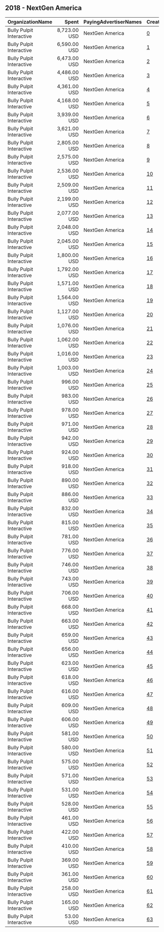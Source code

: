 ## 2018 - NextGen America 
|OrganizationName|Spent|PayingAdvertiserNames|CreativeUrls|Impressions|Genders|AgeBrackets|CountryCodes|BillingAddresses|CandidateBallotInformation|
|:---|---:|:---|:---|---:|:---|:---|:---|:---|:---|
|Bully Pulpit Interactive|8,723.00 USD|NextGen America|[0](https://www.snap.com/political-ads/asset/7126ea89b1caf196e78cabab7a0cce525855cf69244c91ee53514de9b6a00673?mediaType=mp4)|2,413,753||18-34|united states|"1445 New York Ave NW,Washington,20005,US"||
|Bully Pulpit Interactive|6,590.00 USD|NextGen America|[1](https://www.snap.com/political-ads/asset/5b9f3689ce1d1e8b39b32ba96c69a70a47ac3fa1c1370a088548230ff833ecc6?mediaType=mp4)|1,785,391||18-34|united states|"1445 New York Ave NW,Washington,20005,US"||
|Bully Pulpit Interactive|6,473.00 USD|NextGen America|[2](https://www.snap.com/political-ads/asset/6bc7a06fbe95e1d343300443db0adc46ed19595efe49fd85f25ea161e2b74ed8?mediaType=mp4)|548,536||18-34|united states|"1445 New York Ave NW,Washington,20005,US"||
|Bully Pulpit Interactive|4,486.00 USD|NextGen America|[3](https://www.snap.com/political-ads/asset/821356ea64ba19b8b4e15d94fa6835b439f71c54227e9cf9fbc4b75a9c7d7bad?mediaType=mp4)|1,211,144||18-34|united states|"1445 New York Ave NW,Washington,20005,US"||
|Bully Pulpit Interactive|4,361.00 USD|NextGen America|[4](https://www.snap.com/political-ads/asset/27e1c58d0bdf6aae51b86bde46566ac602bdd8d88429959e7469c567b37db4c0?mediaType=mp4)|397,340||18-34|united states|"1445 New York Ave NW,Washington,20005,US"||
|Bully Pulpit Interactive|4,168.00 USD|NextGen America|[5](https://www.snap.com/political-ads/asset/7fc4d7607fae450e0941ac2b726bd0b89b50e296c9f39a44cd5b9c07f2e8ba7e?mediaType=mp4)|1,143,870||18-34|united states|"1445 New York Ave NW,Washington,20005,US"||
|Bully Pulpit Interactive|3,939.00 USD|NextGen America|[6](https://www.snap.com/political-ads/asset/c9c0870432ed5e141111a994aea3db01d0e133c0e7b908a1fd83d5e3388f2900?mediaType=mp4)|1,147,663||18-34|united states|"1445 New York Ave NW,Washington,20005,US"||
|Bully Pulpit Interactive|3,621.00 USD|NextGen America|[7](https://www.snap.com/political-ads/asset/1e527f65f1370350e033d1b0673c0d86d331e38397d65f7b24d00ed5f1f2aa1b?mediaType=mp4)|857,675||18-34|united states|"1445 New York Ave NW,Washington,20005,US"||
|Bully Pulpit Interactive|2,805.00 USD|NextGen America|[8](https://www.snap.com/political-ads/asset/304dee56a01f70ae169579d96c3c04267517c08a84ecb5d09d75b970ad5ec06e?mediaType=mp4)|445,628||18-34|united states|"1445 New York Ave NW,Washington,20005,US"||
|Bully Pulpit Interactive|2,575.00 USD|NextGen America|[9](https://www.snap.com/political-ads/asset/a68ee74db1d0a7897f22a3296bc6e7a6bd935393229a4315b5d71a1565399874?mediaType=mp4)|459,303||18-34|united states|"1445 New York Ave NW,Washington,20005,US"||
|Bully Pulpit Interactive|2,536.00 USD|NextGen America|[10](https://www.snap.com/political-ads/asset/1540cdea85f8eb0662fca8fc5779c3550df6f4e105bfe2436caf322bf767f894?mediaType=mp4)|731,373||18-34|united states|"1445 New York Ave NW,Washington,20005,US"||
|Bully Pulpit Interactive|2,509.00 USD|NextGen America|[11](https://www.snap.com/political-ads/asset/34f50277923fa39a4686a999a5038378ccc89f6f2e30a3f771d0ce0aacc698d5?mediaType=mp4)|222,664||18-34|united states|"1445 New York Ave NW,Washington,20005,US"||
|Bully Pulpit Interactive|2,199.00 USD|NextGen America|[12](https://www.snap.com/political-ads/asset/396e923fdcafdfee9bdc33bbd3c1995979cbe9d6239fed8ae9ed6a029e586d81?mediaType=mp4)|620,125||18-34|united states|"1445 New York Ave NW,Washington,20005,US"||
|Bully Pulpit Interactive|2,077.00 USD|NextGen America|[13](https://www.snap.com/political-ads/asset/3079988ccc95009176faa666490ea99e5d623c474d9976d9b922aaa7897cce6f?mediaType=mp4)|560,549||18-34|united states|"1445 New York Ave NW,Washington,20005,US"||
|Bully Pulpit Interactive|2,048.00 USD|NextGen America|[14](https://www.snap.com/political-ads/asset/b307428b77106de0003a4649edcedc2cc0cad4bc616b9be3aeb82c17de509276?mediaType=mp4)|186,004||18-34|united states|"1445 New York Ave NW,Washington,20005,US"||
|Bully Pulpit Interactive|2,045.00 USD|NextGen America|[15](https://www.snap.com/political-ads/asset/74a6798fc61729779f6e0edacfd4d587e893ed676ce264fe0499b7537ae03bf2?mediaType=mp4)|541,845||18-34|united states|"1445 New York Ave NW,Washington,20005,US"||
|Bully Pulpit Interactive|1,800.00 USD|NextGen America|[16](https://www.snap.com/political-ads/asset/f37e9895893598ed43215109c84bd18937bce280ac0ffa707486b08558ae9b99?mediaType=mp4)|545,340||18-34|united states|"1445 New York Ave NW,Washington,20005,US"||
|Bully Pulpit Interactive|1,792.00 USD|NextGen America|[17](https://www.snap.com/political-ads/asset/2936c9d0ac0cf5cbc592b169f421087b95589a9359869015de9770a9c13cc5f8?mediaType=mp4)|486,548||18-34|united states|"1445 New York Ave NW,Washington,20005,US"||
|Bully Pulpit Interactive|1,571.00 USD|NextGen America|[18](https://www.snap.com/political-ads/asset/b779c8dce95be65b68f1d5a4d101ad0357975c151bb131f816734c862584932f?mediaType=mp4)|142,335||18-34|united states|"1445 New York Ave NW,Washington,20005,US"||
|Bully Pulpit Interactive|1,564.00 USD|NextGen America|[19](https://www.snap.com/political-ads/asset/17e999953f5126cdac8f3428fecef522fbfe5feac81c1cfd7bceb63ec6ca41a9?mediaType=mp4)|400,446||18-34|united states|"1445 New York Ave NW,Washington,20005,US"||
|Bully Pulpit Interactive|1,127.00 USD|NextGen America|[20](https://www.snap.com/political-ads/asset/22fb6ea00a241b6a4e3dddb74d79f5331afe7edac67c9dbb06d38bb4a4aae5f3?mediaType=mp4)|318,124||18-34|united states|"1445 New York Ave NW,Washington,20005,US"||
|Bully Pulpit Interactive|1,076.00 USD|NextGen America|[21](https://www.snap.com/political-ads/asset/92913cb215b30ee2c5c57b7c264b06a4817b3a7d8c31d7bff56b89fb0379360a?mediaType=mp4)|104,552||18-34|united states|"1445 New York Ave NW,Washington,20005,US"||
|Bully Pulpit Interactive|1,062.00 USD|NextGen America|[22](https://www.snap.com/political-ads/asset/f2853861fcfe7eb9638faea29920a55bf7ecde397841908a3b622177afd86819?mediaType=mp4)|293,371||18-34|united states|"1445 New York Ave NW,Washington,20005,US"||
|Bully Pulpit Interactive|1,016.00 USD|NextGen America|[23](https://www.snap.com/political-ads/asset/5515ef661f24dd0fceedcd617b81c01c568f46a99247ce2dc29ecb00afbde650?mediaType=mp4)|98,397||18-34|united states|"1445 New York Ave NW,Washington,20005,US"||
|Bully Pulpit Interactive|1,003.00 USD|NextGen America|[24](https://www.snap.com/political-ads/asset/b13e35776fd374c5a657dea31b0254ca91ca77422acc1442375081f6d5bae11c?mediaType=mp4)|96,140||18-34|united states|"1445 New York Ave NW,Washington,20005,US"||
|Bully Pulpit Interactive|996.00 USD|NextGen America|[25](https://www.snap.com/political-ads/asset/f4acfb78738fa5f17b2ea363c9ea54a027e76d746373b7d48948b9cbe80ebd7b?mediaType=mp4)|94,458||18-34|united states|"1445 New York Ave NW,Washington,20005,US"||
|Bully Pulpit Interactive|983.00 USD|NextGen America|[26](https://www.snap.com/political-ads/asset/4f9c03187556fc04b677efcc0a13e0bca4718e6505a39c03a831536351917cda?mediaType=mp4)|93,776||18-34|united states|"1445 New York Ave NW,Washington,20005,US"||
|Bully Pulpit Interactive|978.00 USD|NextGen America|[27](https://www.snap.com/political-ads/asset/429bbff949639e237d274690c57eac7c83fecf33111b1d1bfcd7e54c58397d8d?mediaType=mp4)|92,681||18-34|united states|"1445 New York Ave NW,Washington,20005,US"||
|Bully Pulpit Interactive|971.00 USD|NextGen America|[28](https://www.snap.com/political-ads/asset/11917705cbaf402012d7fb983c0a13005817158a67ecbb31b71552f1ecbe161d?mediaType=mp4)|91,817||18-34|united states|"1445 New York Ave NW,Washington,20005,US"||
|Bully Pulpit Interactive|942.00 USD|NextGen America|[29](https://www.snap.com/political-ads/asset/db945510ee0f3539506970f46cff9307dd95f6e395f9884029efa464fe8d8d87?mediaType=mp4)|263,576||18-34|united states|"1445 New York Ave NW,Washington,20005,US"||
|Bully Pulpit Interactive|924.00 USD|NextGen America|[30](https://www.snap.com/political-ads/asset/27086596d4d7a7c4e94c59860db895c086876141d933599e8c1104339d8669a0?mediaType=mp4)|86,689||18-34|united states|"1445 New York Ave NW,Washington,20005,US"||
|Bully Pulpit Interactive|918.00 USD|NextGen America|[31](https://www.snap.com/political-ads/asset/6227f0973a1393312319ccab16e736605eb9caea412c71841468904a5306c1d3?mediaType=mp4)|80,405||18-34|united states|"1445 New York Ave NW,Washington,20005,US"||
|Bully Pulpit Interactive|890.00 USD|NextGen America|[32](https://www.snap.com/political-ads/asset/278f39dfad9f8b5786ad01221d4a0a90ba46ab8bb10f47df7aa82d202d6a8554?mediaType=mp4)|82,459||18-34|united states|"1445 New York Ave NW,Washington,20005,US"||
|Bully Pulpit Interactive|886.00 USD|NextGen America|[33](https://www.snap.com/political-ads/asset/e89238a1cdad0001060f381b73dd3f2342ef7fc47efb3b4ccf0de5b7e1b99ac2?mediaType=mp4)|78,266||18-34|united states|"1445 New York Ave NW,Washington,20005,US"||
|Bully Pulpit Interactive|832.00 USD|NextGen America|[34](https://www.snap.com/political-ads/asset/f98be89dc10c5de6f53594c72d20e353d491325aebae553bfdbc31232064039c?mediaType=mp4)|75,553||18-34|united states|"1445 New York Ave NW,Washington,20005,US"||
|Bully Pulpit Interactive|815.00 USD|NextGen America|[35](https://www.snap.com/political-ads/asset/48ef2a25f44dabc01ae677d21fe3141fc932c6699992d5ca4d7203eeb3999656?mediaType=mp4)|72,711||18-34|united states|"1445 New York Ave NW,Washington,20005,US"||
|Bully Pulpit Interactive|781.00 USD|NextGen America|[36](https://www.snap.com/political-ads/asset/9059c92f687da068d03e92c952491c0f511504c00fe05e73f764505d763c9e34?mediaType=mp4)|67,692||18-34|united states|"1445 New York Ave NW,Washington,20005,US"||
|Bully Pulpit Interactive|776.00 USD|NextGen America|[37](https://www.snap.com/political-ads/asset/824d3b0c498c2c13667fc9ea07dc00b218fdbf01cdc70d884c2523b8186cb28e?mediaType=mp4)|67,370||18-34|united states|"1445 New York Ave NW,Washington,20005,US"||
|Bully Pulpit Interactive|746.00 USD|NextGen America|[38](https://www.snap.com/political-ads/asset/ee16332882843beced4ff7d144271e19a8b511e848b7d07c9fe9d1184ad0d3a3?mediaType=mp4)|66,622||18-34|united states|"1445 New York Ave NW,Washington,20005,US"||
|Bully Pulpit Interactive|743.00 USD|NextGen America|[39](https://www.snap.com/political-ads/asset/26773e82149939842cd1ffb4f7748c32a2acbfcca50dd6e8f9c22d27c3e0ca31?mediaType=mp4)|66,358||18-34|united states|"1445 New York Ave NW,Washington,20005,US"||
|Bully Pulpit Interactive|706.00 USD|NextGen America|[40](https://www.snap.com/political-ads/asset/d4a804b4749f76c96296ac78e7347a59a925ed1b20f6a929a23e83dd4fa44b17?mediaType=mp4)|63,281||18-34|united states|"1445 New York Ave NW,Washington,20005,US"||
|Bully Pulpit Interactive|668.00 USD|NextGen America|[41](https://www.snap.com/political-ads/asset/61c64bfa20fd4182b65f1857abf001c452eba04719d644b868af590e0724b1df?mediaType=mp4)|57,311||18-34|united states|"1445 New York Ave NW,Washington,20005,US"||
|Bully Pulpit Interactive|663.00 USD|NextGen America|[42](https://www.snap.com/political-ads/asset/569ba3f472922adc3d47e518f4c75c0a5bcf44e0666118d377859b6bd020a119?mediaType=mp4)|57,350||18-34|united states|"1445 New York Ave NW,Washington,20005,US"||
|Bully Pulpit Interactive|659.00 USD|NextGen America|[43](https://www.snap.com/political-ads/asset/55a386660fb5e728a4121cbdc8cd3494d8c77bf966da87052903c7c29746416c?mediaType=mp4)|58,543||18-34|united states|"1445 New York Ave NW,Washington,20005,US"||
|Bully Pulpit Interactive|656.00 USD|NextGen America|[44](https://www.snap.com/political-ads/asset/a46adfe3bbef2d9666686ce514f868e83207422b0a697fb43a01c80695d82bc5?mediaType=mp4)|59,908||18-34|united states|"1445 New York Ave NW,Washington,20005,US"||
|Bully Pulpit Interactive|623.00 USD|NextGen America|[45](https://www.snap.com/political-ads/asset/4eb5f552a442812c537c8f5d7dce50c9c5e001c71961cbe0686ed4c5b779ed3e?mediaType=mp4)|55,373||18-34|united states|"1445 New York Ave NW,Washington,20005,US"||
|Bully Pulpit Interactive|618.00 USD|NextGen America|[46](https://www.snap.com/political-ads/asset/f40c8446c5066242c769caaad94ad9a3b8827f7ce4209a367b3ddbc27969ec07?mediaType=mp4)|55,443||18-34|united states|"1445 New York Ave NW,Washington,20005,US"||
|Bully Pulpit Interactive|616.00 USD|NextGen America|[47](https://www.snap.com/political-ads/asset/887edd280480a22ba8e117694af31672142a4c571b82b5fa3dbffc13e66043b6?mediaType=mp4)|53,944||18-34|united states|"1445 New York Ave NW,Washington,20005,US"||
|Bully Pulpit Interactive|609.00 USD|NextGen America|[48](https://www.snap.com/political-ads/asset/dc93235817daae7626f110cf80fba4a0a9747ee1b19ac05ec80ee803d3f985d3?mediaType=mp4)|54,108||18-34|united states|"1445 New York Ave NW,Washington,20005,US"||
|Bully Pulpit Interactive|606.00 USD|NextGen America|[49](https://www.snap.com/political-ads/asset/3a7de88d1bfda38c9666e937a89ee70cfd2ead6b9f6e14b12d52d063aa58548a?mediaType=mp4)|53,508||18-34|united states|"1445 New York Ave NW,Washington,20005,US"||
|Bully Pulpit Interactive|581.00 USD|NextGen America|[50](https://www.snap.com/political-ads/asset/90027fc205fd39f60c020a28ac2b2827b2ff59b3b24a8fff4a1ecd6044826419?mediaType=mp4)|49,360||18-34|united states|"1445 New York Ave NW,Washington,20005,US"||
|Bully Pulpit Interactive|580.00 USD|NextGen America|[51](https://www.snap.com/political-ads/asset/0a5157f57d45cd95e9dc3e63906176d0b32022d5f3c1d61c4cdb5cc01d5f37e3?mediaType=mp4)|51,169||18-34|united states|"1445 New York Ave NW,Washington,20005,US"||
|Bully Pulpit Interactive|575.00 USD|NextGen America|[52](https://www.snap.com/political-ads/asset/0d56a1bc660ff5b5118ded110ed710565b990680f44eeb9c09262d8c433dfa8e?mediaType=mp4)|50,421||18-34|united states|"1445 New York Ave NW,Washington,20005,US"||
|Bully Pulpit Interactive|571.00 USD|NextGen America|[53](https://www.snap.com/political-ads/asset/444c345e59df6843842650d0695e3b1a26108eb8804dd70357dafb22bbbbc57e?mediaType=mp4)|51,421||18-34|united states|"1445 New York Ave NW,Washington,20005,US"||
|Bully Pulpit Interactive|531.00 USD|NextGen America|[54](https://www.snap.com/political-ads/asset/9944055166091faac050ff26e3e5f6aae70d3f85f4a5d9fc2243da761e4720f5?mediaType=mp4)|47,745||18-34|united states|"1445 New York Ave NW,Washington,20005,US"||
|Bully Pulpit Interactive|528.00 USD|NextGen America|[55](https://www.snap.com/political-ads/asset/7e410190d7ecabb71354b3e5348ec5bd61852b9236c016625135b8e5528e438a?mediaType=mp4)|47,174||18-34|united states|"1445 New York Ave NW,Washington,20005,US"||
|Bully Pulpit Interactive|461.00 USD|NextGen America|[56](https://www.snap.com/political-ads/asset/6dbfd56a73d98b96379121463b9d51625177c2002dae893f693997e24cb70f3c?mediaType=mp4)|128,029||18-34|united states|"1445 New York Ave NW,Washington,20005,US"||
|Bully Pulpit Interactive|422.00 USD|NextGen America|[57](https://www.snap.com/political-ads/asset/3f291357af3880de0f4188093d9ddc953b98a1582fc7726adefd87246589cfb2?mediaType=mp4)|123,630||18-34|united states|"1445 New York Ave NW,Washington,20005,US"||
|Bully Pulpit Interactive|410.00 USD|NextGen America|[58](https://www.snap.com/political-ads/asset/2d40bf16274c557038aa45c46bcffbe0b2a709cf985b2e098708884456267779?mediaType=mp4)|37,592||18-34|united states|"1445 New York Ave NW,Washington,20005,US"||
|Bully Pulpit Interactive|369.00 USD|NextGen America|[59](https://www.snap.com/political-ads/asset/b84158caf07ec79c77bfd61636b45f9a9096064bb919538a85722aecddbc14d5?mediaType=mp4)|95,996||18-34|united states|"1445 New York Ave NW,Washington,20005,US"||
|Bully Pulpit Interactive|361.00 USD|NextGen America|[60](https://www.snap.com/political-ads/asset/ca5603d460ef9bfa304a36650cdada9f45c172a05d8be8a6a2c603577347bd6b?mediaType=mp4)|113,000||18-34|united states|"1445 New York Ave NW,Washington,20005,US"||
|Bully Pulpit Interactive|258.00 USD|NextGen America|[61](https://www.snap.com/political-ads/asset/f3b37416e8e140b8eb6e8df49596d8be6963e279a52aedf58203e61abf2d3dc6?mediaType=mp4)|23,578||18-34|united states|"1445 New York Ave NW,Washington,20005,US"||
|Bully Pulpit Interactive|165.00 USD|NextGen America|[62](https://www.snap.com/political-ads/asset/69afd0908271fd297e746f475433a65dcf72fad8e23a98280b7918f27d5ec8c9?mediaType=mp4)|49,446||18-34|united states|"1445 New York Ave NW,Washington,20005,US"||
|Bully Pulpit Interactive|53.00 USD|NextGen America|[63](https://www.snap.com/political-ads/asset/521f91f2c84daad6f1b26a2738d5b4cbcbeb8b75c4bc28d084bd1378cae354eb?mediaType=mp4)|15,015||18-34|united states|"1445 New York Ave NW,Washington,20005,US"||

